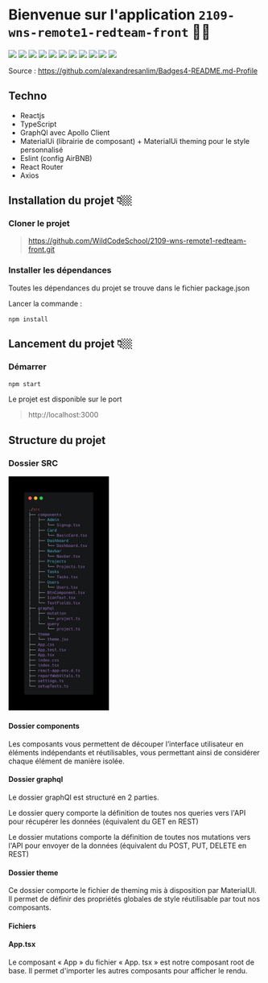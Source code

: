 # Bienvenue sur l'application `2109-wns-remote1-redteam-front` 👋🏼


<div style={display:"flex"}>
<img src="https://img.shields.io/badge/Apollo%20GraphQL-311C87?&style=for-the-badge&logo=Apollo%20GraphQL&logoColor=white" />
<img src="https://img.shields.io/badge/Material%20UI-007FFF?style=for-the-badge&logo=mui&logoColor=white" />
<img src="https://img.shields.io/badge/npm-CB3837?style=for-the-badge&logo=npm&logoColor=white" />
<img src="https://img.shields.io/badge/React-20232A?style=for-the-badge&logo=react&logoColor=61DAFB" />
<img src="https://img.shields.io/badge/React_Router-CA4245?style=for-the-badge&logo=react-router&logoColor=white" />

<img src="	https://img.shields.io/badge/Redux-593D88?style=for-the-badge&logo=redux&logoColor=white" />
<img src="https://img.shields.io/badge/GraphQl-E10098?style=for-the-badge&logo=graphql&logoColor=white" />
<img src="https://img.shields.io/badge/JavaScript-323330?style=for-the-badge&logo=javascript&logoColor=F7DF1E" />
<img src="https://img.shields.io/badge/TypeScript-007ACC?style=for-the-badge&logo=typescript&logoColor=white" />
<img src="https://img.shields.io/badge/eslint-3A33D1?style=for-the-badge&logo=eslint&logoColor=white" />
<img src="https://img.shields.io/badge/prettier-1A2C34?style=for-the-badge&logo=prettier&logoColor=F7BA3E" />
</div>


Source : https://github.com/alexandresanlim/Badges4-README.md-Profile

## Techno

- Reactjs
- TypeScript
- GraphQl avec Apollo Client
- MaterialUi (librairie de composant) + MaterialUi theming pour le style personnalisé
- Eslint (config AirBNB)
- React Router
- Axios


## Installation du projet 👇🏼

### Cloner le projet 

>https://github.com/WildCodeSchool/2109-wns-remote1-redteam-front.git

### Installer les dépendances 

Toutes les dépendances du projet se trouve dans le fichier package.json 

Lancer la commande : 
``` 
npm install 
```

## Lancement du projet 👇🏼

### Démarrer
```
npm start 
```

Le projet est disponible sur le port 
> http://localhost:3000


## Structure du projet 

### Dossier SRC
<img src="./src/docs/images/arbo.png" alt="tree ./src -C --dirsfirst -L 3 " width="200"/>

#### Dossier components

Les composants vous permettent de découper l’interface utilisateur en éléments indépendants et réutilisables, vous permettant ainsi de considérer chaque élément de manière isolée. 
#### Dossier graphql

Le dossier graphQl est structuré en 2 parties. 

Le dossier query comporte la définition de toutes nos queries vers l'API pour récupérer les données (équivalent du GET en REST)

Le dossier mutations comporte la définition de toutes nos mutations  vers l'API pour envoyer de la données (équivalent du POST, PUT, DELETE en REST)

#### Dossier theme 

Ce dossier comporte le fichier de theming mis à disposition par MaterialUI. Il permet de définir des propriétés globales de style réutilisable par tout nos composants.

#### Fichiers 

#### App.tsx 
Le composant « App » du fichier « App. tsx » est notre composant root de base. Il permet d'importer les autres composants pour afficher le rendu.

